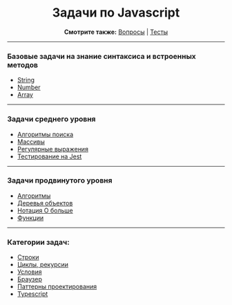 <div align="center">

<h1>Задачи по Javascript</h1>

<b>Смотрите также:</b>
<a href="https://github.com/dollaween/javascript-questions">Вопросы</a> | <a href="https://github.com/dollaween/javascript-tests">Тесты</a>

</div>

---

### Базовые задачи на знание синтаксиса и встроенных методов
* [String](./basic/strings.md)
* [Number](./basic/numbers.md)
* [Array](./basic/arrays.md)

---

### Задачи среднего уровня
* [Алгоритмы поиска](./middle/search.md)
* [Массивы](./middle/arrays.md)
* [Регулярные выражения](./middle/regexp.md)
* [Тестирование на Jest](./middle/tests.md)

---

### Задачи продвинутого уровня
* [Алгоритмы](./advanced/algorithms.md)
* [Деревья объектов](./advanced/trees.md)
* [Нотация О больше](./advanced/big-o.md)
* [Функции](./advanced/functions.md)

---

### Категории задач:
* [Строки](./string.md)
* [Циклы, рекурсии](./loops.md)
* [Условия](./conditions.md)
* [Браузер](./browser.md)
* [Паттерны проектирования](./patterns.md)
* [Typescript](./typescript.md)
